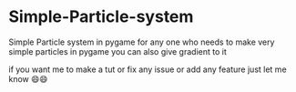 # Simple-Particle-system
Simple Particle system in pygame for any one who needs to make very simple particles in pygame you can also give gradient to it

if you want me to make a tut or fix any issue or add any feature just let me know 😄😄
